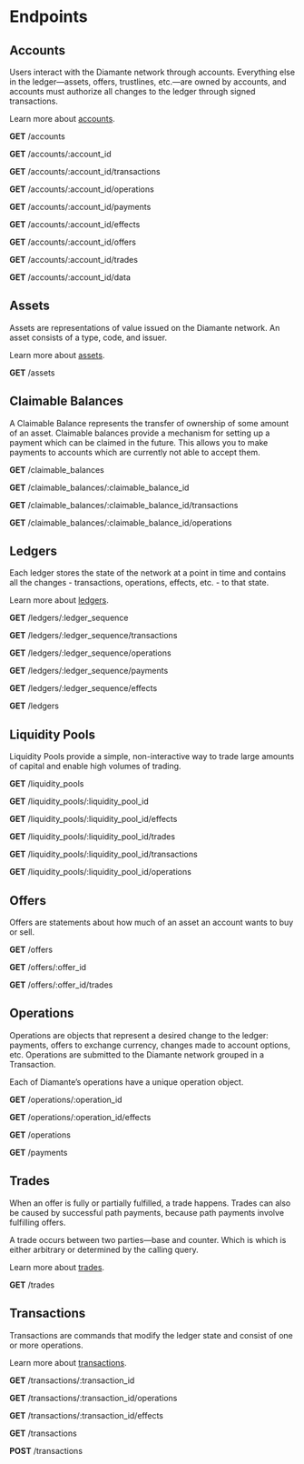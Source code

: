 # Endpoints

## Accounts

Users interact with the Diamante network through accounts. Everything else in the ledger—assets, offers, trustlines, etc.—are owned by accounts, and accounts must authorize all changes to the ledger through signed transactions.

Learn more about [accounts](/glossary/glossary?id=account).

<div class="endpoint-box">
  <p><strong>GET</strong> /accounts</p>
  <p><strong>GET</strong> /accounts/:account_id</p>
  <p><strong>GET</strong> /accounts/:account_id/transactions</p>
  <p><strong>GET</strong> /accounts/:account_id/operations</p>
  <p><strong>GET</strong> /accounts/:account_id/payments</p>
  <p><strong>GET</strong> /accounts/:account_id/effects</p>
  <p><strong>GET</strong> /accounts/:account_id/offers</p>
  <p><strong>GET</strong> /accounts/:account_id/trades</p>
  <p><strong>GET</strong> /accounts/:account_id/data</p>
</div>

## Assets

Assets are representations of value issued on the Diamante network. An asset consists of a type, code, and issuer.

Learn more about [assets](/glossary/glossary?id=asset).

<div class="endpoint-box">
  <p><strong>GET</strong> /assets</p>
</div>

## Claimable Balances

A Claimable Balance represents the transfer of ownership of some amount of an asset. Claimable balances provide a mechanism for setting up a payment which can be claimed in the future. This allows you to make payments to accounts which are currently not able to accept them.

<div class="endpoint-box">
  <p><strong>GET</strong> /claimable_balances</p>
  <p><strong>GET</strong> /claimable_balances/:claimable_balance_id</p>
  <p><strong>GET</strong> /claimable_balances/:claimable_balance_id/transactions</p>
  <p><strong>GET</strong> /claimable_balances/:claimable_balance_id/operations</p>
</div>

## Ledgers

Each ledger stores the state of the network at a point in time and contains all the changes - transactions, operations, effects, etc. - to that state.

Learn more about [ledgers](/glossary/glossary?id=ledger).

<div class="endpoint-box">
  <p><strong>GET</strong> /ledgers/:ledger_sequence</p>
  <p><strong>GET</strong> /ledgers/:ledger_sequence/transactions</p>
  <p><strong>GET</strong> /ledgers/:ledger_sequence/operations</p>
  <p><strong>GET</strong> /ledgers/:ledger_sequence/payments</p>
  <p><strong>GET</strong> /ledgers/:ledger_sequence/effects</p>
  <p><strong>GET</strong> /ledgers</p>
</div>

## Liquidity Pools

Liquidity Pools provide a simple, non-interactive way to trade large amounts of capital and enable high volumes of trading.

<div class="endpoint-box">
  <p><strong>GET</strong> /liquidity_pools</p>
  <p><strong>GET</strong> /liquidity_pools/:liquidity_pool_id</p>
  <p><strong>GET</strong> /liquidity_pools/:liquidity_pool_id/effects</p>
  <p><strong>GET</strong> /liquidity_pools/:liquidity_pool_id/trades</p>
  <p><strong>GET</strong> /liquidity_pools/:liquidity_pool_id/transactions</p>
  <p><strong>GET</strong> /liquidity_pools/:liquidity_pool_id/operations</p>
</div>

## Offers

Offers are statements about how much of an asset an account wants to buy or sell.

<div class="endpoint-box">
  <p><strong>GET</strong> /offers</p>
  <p><strong>GET</strong> /offers/:offer_id</p>
  <p><strong>GET</strong> /offers/:offer_id/trades</p>
</div>

## Operations

Operations are objects that represent a desired change to the ledger: payments, offers to exchange currency, changes made to account options, etc. Operations are submitted to the Diamante network grouped in a Transaction.

Each of Diamante’s operations have a unique operation object.

<div class="endpoint-box">
  <p><strong>GET</strong> /operations/:operation_id</p>
  <p><strong>GET</strong> /operations/:operation_id/effects</p>
  <p><strong>GET</strong> /operations</p>
  <p><strong>GET</strong> /payments</p>
</div>

## Trades

When an offer is fully or partially fulfilled, a trade happens. Trades can also be caused by successful path payments, because path payments involve fulfilling offers.

A trade occurs between two parties—base and counter. Which is which is either arbitrary or determined by the calling query.

Learn more about [trades](/glossary/glossary?id=decentralized-exchange).

<div class="endpoint-box">
  <p><strong>GET</strong> /trades</p>
</div>

## Transactions

Transactions are commands that modify the ledger state and consist of one or more operations.

Learn more about [transactions](/glossary/glossary?id=transaction).

<div class="endpoint-box">
  <p><strong>GET</strong> /transactions/:transaction_id</p>
  <p><strong>GET</strong> /transactions/:transaction_id/operations</p>
  <p><strong>GET</strong> /transactions/:transaction_id/effects</p>
  <p><strong>GET</strong> /transactions</p>
  <p><strong>POST</strong> /transactions</p>

</div>
